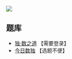 ![](https://cn.sudoku.today/pic/02/littlekiller/41176_341444.png)

## 题库
- [独·数之道](http://www.sudokufans.org.cn/lx/game.index.php?type=skiller) 【需要登录】
- [今日数独](https://cn.sudoku.today/g-little-killer-sudoku/) 【选题不便】